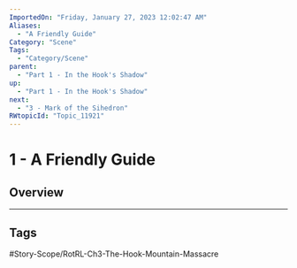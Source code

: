 ```yaml
---
ImportedOn: "Friday, January 27, 2023 12:02:47 AM"
Aliases:
  - "A Friendly Guide"
Category: "Scene"
Tags:
  - "Category/Scene"
parent:
  - "Part 1 - In the Hook's Shadow"
up:
  - "Part 1 - In the Hook's Shadow"
next:
  - "3 - Mark of the Sihedron"
RWtopicId: "Topic_11921"
---
```

# 1 - A Friendly Guide
## Overview

---
## Tags
#Story-Scope/RotRL-Ch3-The-Hook-Mountain-Massacre

